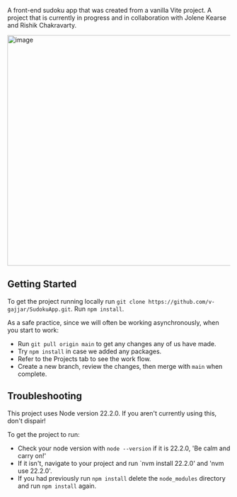A front-end sudoku app that was created from a vanilla Vite project. 
A project that is currently in progress and in collaboration with Jolene Kearse and Rishik Chakravarty. 

<img width="521" alt="image" src="https://github.com/user-attachments/assets/7ab0b9eb-93f3-4633-9c34-7e7798e42ad5">

## Getting Started
To get the project running locally run `git clone https://github.com/v-gajjar/SudokuApp.git`.
Run `npm install`.

As a safe practice, since we will often be working asynchronously, when you start to work:
- Run `git pull origin main` to get any changes any of us have made.
- Try `npm install` in case we added any packages.
- Refer to the Projects tab to see the work flow.
- Create a new branch, review the changes, then merge with `main` when complete.

## Troubleshooting
This project uses Node version 22.2.0.
If you aren't currently using this, don't dispair!

To get the project to run:
- Check your node version with `node --version` if it is 22.2.0, 'Be calm and carry on!'
- If it isn't, navigate to your project and run `nvm install 22.2.0' and 'nvm use 22.2.0'.
- If you had previously run `npm install` delete the `node_modules` directory and run `npm install` again.  
